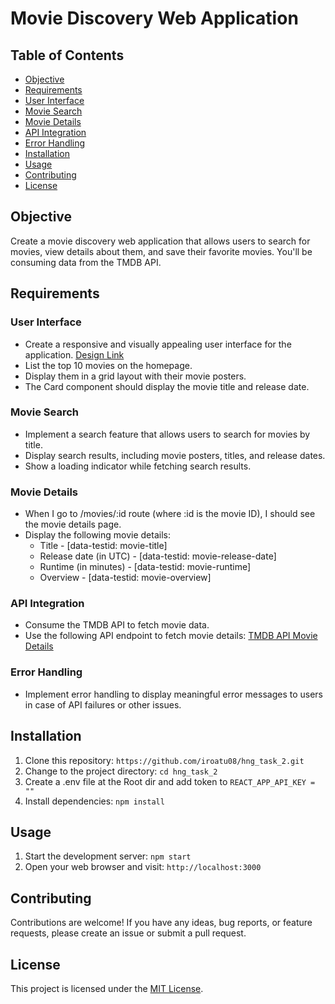 # Movie Discovery Web Application


## Table of Contents
- [Objective](#objective)
- [Requirements](#requirements)
- [User Interface](#user-interface)
- [Movie Search](#movie-search)
- [Movie Details](#movie-details)
- [API Integration](#api-integration)
- [Error Handling](#error-handling)
- [Installation](#installation)
- [Usage](#usage)
- [Contributing](#contributing)
- [License](#license)

## Objective

Create a movie discovery web application that allows users to search for movies, view details about them, and save their favorite movies. You'll be consuming data from the TMDB API.

## Requirements

### User Interface

- Create a responsive and visually appealing user interface for the application. [Design Link](https://www.figma.com/file/tVfgoNfhYkQaUkh8LGqRab/MovieBox-(Community)?type=design&node-id=1220-324&mode=design&t=6998DWtjQrxz8mOf-0)
- List the top 10 movies on the homepage.
- Display them in a grid layout with their movie posters.
- The Card component should display the movie title and release date.

### Movie Search

- Implement a search feature that allows users to search for movies by title.
- Display search results, including movie posters, titles, and release dates.
- Show a loading indicator while fetching search results.

### Movie Details

- When I go to /movies/:id route (where :id is the movie ID), I should see the movie details page.
- Display the following movie details:
  - Title - [data-testid: movie-title]
  - Release date (in UTC) - [data-testid: movie-release-date]
  - Runtime (in minutes) - [data-testid: movie-runtime]
  - Overview - [data-testid: movie-overview]

### API Integration

- Consume the TMDB API to fetch movie data.
- Use the following API endpoint to fetch movie details: [TMDB API Movie Details](https://api.themoviedb.org/3/movie/{movie_id})

### Error Handling

- Implement error handling to display meaningful error messages to users in case of API failures or other issues.

## Installation

1. Clone this repository: `https://github.com/iroatu08/hng_task_2.git`
2. Change to the project directory: `cd hng_task_2`
4. Create a .env file at the Root dir and add token to `REACT_APP_API_KEY = ""`
3. Install dependencies: `npm install`

## Usage

1. Start the development server: `npm start`
2. Open your web browser and visit: `http://localhost:3000`

## Contributing

Contributions are welcome! If you have any ideas, bug reports, or feature requests, please create an issue or submit a pull request.

## License

This project is licensed under the [MIT License](LICENSE).
